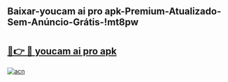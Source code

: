 
## Baixar-youcam ai pro apk-Premium-Atualizado-Sem-Anúncio-Grátis-!mt8pw

# <h2><a href="https://andorid.site?title=youcam_ai_pro_apk&ref=27">🔗👉 🔴 youcam ai pro apk</a></h2>

[![acn](https://github.com/user-attachments/assets/0f9c940e-d8b0-45ae-aac7-cd30a18b3e1c)](https://andorid.site?title=youcam_ai_pro_apk&ref=27)

